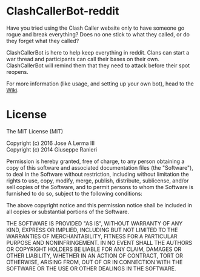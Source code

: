 # ClashCallerBot-reddit
Have you tried using the Clash Caller website only to have someone go rogue and break everything?
Does no one stick to what they called, or do they forget what they called?

ClashCallerBot is here to help keep everything in reddit. Clans can start a war thread and participants can call
their bases on their own. ClashCallerBot will remind them that they need to attack before their spot reopens.

For more information (like usage, and setting up your own bot), head to the
[Wiki](../../wiki/).

# License
The MIT License (MIT)

Copyright (c) 2016 Jose A Lerma III  
Copyright (c) 2014 Giuseppe Ranieri

Permission is hereby granted, free of charge, to any person obtaining a copy
of this software and associated documentation files (the "Software"), to deal
in the Software without restriction, including without limitation the rights
to use, copy, modify, merge, publish, distribute, sublicense, and/or sell
copies of the Software, and to permit persons to whom the Software is
furnished to do so, subject to the following conditions:

The above copyright notice and this permission notice shall be included in all
copies or substantial portions of the Software.

THE SOFTWARE IS PROVIDED "AS IS", WITHOUT WARRANTY OF ANY KIND, EXPRESS OR
IMPLIED, INCLUDING BUT NOT LIMITED TO THE WARRANTIES OF MERCHANTABILITY,
FITNESS FOR A PARTICULAR PURPOSE AND NONINFRINGEMENT. IN NO EVENT SHALL THE
AUTHORS OR COPYRIGHT HOLDERS BE LIABLE FOR ANY CLAIM, DAMAGES OR OTHER
LIABILITY, WHETHER IN AN ACTION OF CONTRACT, TORT OR OTHERWISE, ARISING FROM,
OUT OF OR IN CONNECTION WITH THE SOFTWARE OR THE USE OR OTHER DEALINGS IN THE
SOFTWARE.

